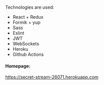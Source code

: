Technologies are used:
- React + Redux
- Formik + yup
- Sass
- Eslint
- JWT
- WebSockets
- Heroku
- Github Actions

#### Homepage:
https://secret-stream-26071.herokuapp.com
